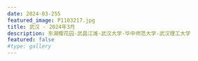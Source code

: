```yaml
---
date: 2024-03-255
featured_image: P1103217.jpg
title: 武汉 - 2024年3月
description: 东湖樱花园-武昌江滩-武汉大学-华中师范大学-武汉理工大学
featured: false
#type: gallery
---
```

